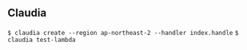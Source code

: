 ## Claudia

`$ claudia create --region ap-northeast-2 --handler index.handle`
`$ claudia test-lambda`